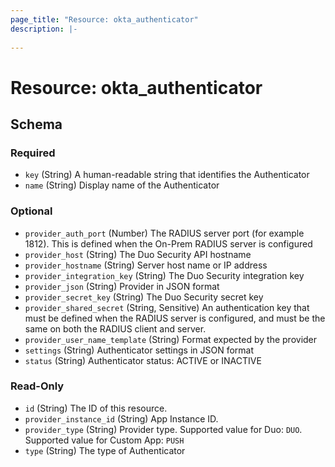 ```yaml
---
page_title: "Resource: okta_authenticator"
description: |-
  
---
```


# Resource: okta_authenticator





<!-- schema generated by tfplugindocs -->
## Schema

### Required

- `key` (String) A human-readable string that identifies the Authenticator
- `name` (String) Display name of the Authenticator

### Optional

- `provider_auth_port` (Number) The RADIUS server port (for example 1812). This is defined when the On-Prem RADIUS server is configured
- `provider_host` (String) The Duo Security API hostname
- `provider_hostname` (String) Server host name or IP address
- `provider_integration_key` (String) The Duo Security integration key
- `provider_json` (String) Provider in JSON format
- `provider_secret_key` (String) The Duo Security secret key
- `provider_shared_secret` (String, Sensitive) An authentication key that must be defined when the RADIUS server is configured, and must be the same on both the RADIUS client and server.
- `provider_user_name_template` (String) Format expected by the provider
- `settings` (String) Authenticator settings in JSON format
- `status` (String) Authenticator status: ACTIVE or INACTIVE

### Read-Only

- `id` (String) The ID of this resource.
- `provider_instance_id` (String) App Instance ID.
- `provider_type` (String) Provider type. Supported value for Duo: `DUO`. Supported value for Custom App: `PUSH`
- `type` (String) The type of Authenticator


